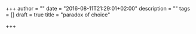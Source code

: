 +++
author = ""
date = "2016-08-11T21:29:01+02:00"
description = ""
tags = []
draft = true
title = "paradox of choice"

+++

